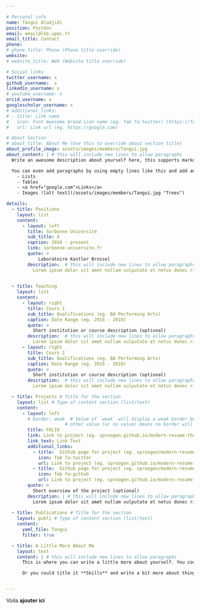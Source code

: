 ```yaml
---

# Personal info
name: Tangui Aladjidi
position: Postdoc
email: email@lkb.upmc.fr
email_title: Contact
phone: 
# phone_title: Phone (Phone title override)
website: 
# website_title: Web (Website title override)

# Social links
twitter_username: x
github_username:  x
linkedin_username: x
# youtube_username: x
orcid_username: x
googlescholar_username: x
# additional_links:
# - title: Link name
#   icon: Font Awesome brand icon name (eg. fab fa-twitter) (https://fontawesome.com/icons?d=gallery&s=brands&m=free)
#   url: Link url (eg. https://google.com)

# About Section
# about_title: About Me (Use this to override about section title)
about_profile_image: assets/images/members/Tangui.jpg
about_content: | # this will include new lines to allow paragraphs
  Write an awesome description about yourself here, this supports markdown, so you can add [links](http://foobar.com) and highlight things <mark>like this</mark>.

  You can even add paragraphs by using empty lines like this and add anything else [markdown](https://www.markdownguide.org/getting-started#what-is-markdown) supports such as
    - Lists
    - Tables
    - <a href="google.com">Links</a>
    - Images ![alt text](/assets/images/members/Tangui.jpg "Trees")

details:
  - title: Positions
    layout: list
    content:
      - layout: left
        title: Sorbonne Université
        sub_title: X
        caption: 2016 - present
        link: sorbonne-universite.fr
        quote: > 
            Laboratoire Kastler Brossel
        description:  # this will include new lines to allow paragraphs
          Lorem ipsum dolor sit amet nullam vulputate et netus donec risus. Posuere hac sagittis quis congue justo vitae ornare hendrerit vel. Tristique mollis scelerisque faucibus convallis elit gravida vulputate iaculis. Praesent porta feugiat diam semper netus malesuada id tristique. Proin consequat purus urna mi sed elementum etiam praesent aliquam iaculis molestie.
      

  - title: Teaching
    layout: list
    content:
      - layout: right
        title: Cours 1
        sub_title: Qualifications (eg. BA Performing Arts)
        caption: Date Range (eg. 2016 - 2019)
        quote: >
          Short institution or course description (optional)
        description:  # this will include new lines to allow paragraphs
          Lorem ipsum dolor sit amet nullam vulputate et netus donec risus. Posuere hac sagittis quis congue justo vitae ornare hendrerit vel. Tristique mollis scelerisque faucibus convallis elit gravida vulputate iaculis. Praesent porta feugiat diam semper netus malesuada id tristique. Proin consequat purus urna mi sed elementum etiam praesent aliquam iaculis molestie. 
      - layout: right
        title: Cours 2
        sub_title: Qualifications (eg. BA Performing Arts)
        caption: Date Range (eg. 2016 - 2019)
        quote: >
          Short institution or course description (optional)
        description:  # this will include new lines to allow paragraphs
          Lorem ipsum dolor sit amet nullam vulputate et netus donec risus. Posuere hac sagittis quis congue justo vitae ornare hendrerit vel. Tristique mollis scelerisque faucibus convallis elit gravida vulputate iaculis. Praesent porta feugiat diam semper netus malesuada id tristique. Proin consequat purus urna mi sed elementum etiam praesent aliquam iaculis molestie. 

  - title: Projects # Title for the section
    layout: list # Type of content section (list/text)
    content:
      - layout: left
        # border: weak  # Value of `weak` will display a weak border below this item. # Any 
                      # other value (or no value) means no border will be displayed
        title: FOLIO
        link: Link to project (eg. sproogen.github.io/modern-resume-theme)(optional)
        link_text: Link Text
        additional_links:
          - title:  Github page for project (eg. sproogen/modern-resume-theme)
            icon: fab fa-twitter
            url: Link to project (eg. sproogen.github.io/modern-resume-theme)(optional)
          - title:  Github page for project (eg. sproogen/modern-resume-theme)
            icon: fab fa-github
            url: Link to project (eg. sproogen.github.io/modern-resume-theme)(optional)
        quote: >
          Short overview of the project (optional)
        description: | # this will include new lines to allow paragraphs
          Lorem ipsum dolor sit amet nullam vulputate et netus donec risus. Posuere hac sagittis quis congue justo vitae ornare hendrerit vel. Tristique mollis scelerisque faucibus convallis elit gravida vulputate iaculis. Praesent porta feugiat diam semper netus malesuada id tristique. Proin consequat purus urna mi sed elementum etiam praesent aliquam iaculis molestie. 
  
  - title: Publications # Title for the section
    layout: publi # Type of content section (list/text)
    content:
      yaml_file: Tangui
      filter: true

  - title: A Little More About Me
    layout: text
    content: | # this will include new lines to allow paragraphs
      This is where you can write a little more about yourself. You could title this section **Interests** and include some of your other interests.

      Or you could title it **Skills** and write a bit more about things that make you more desirable, like *leadership* or *teamwork*


---
```



Voila **ajouter ici**

